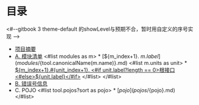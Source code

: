 # 目录
<#--gitbook 3 theme-default 的showLevel与预期不合，暂时用自定义的序号实现 -->
* [项目摘要](README.md)
* [A. 模块清单](moduleList.md)
<#list modules as m>  * [${m_index+1}. ${m.label}](modules/${tool.canonicalName(m.name)}.md)
<#list m.units as unit>    * [${m_index+1}.#{unit_index+1}. <#if unit.label?length == 0>根接口<#else>${unit.label}</#if>](modules/${tool.canonicalName(m.name)}.md#m${unit_index+1})
</#list>
</#list>
* [B. 错误号信息](errorInfo.md)
* C. POJO
<#list tool.pojos?sort as pojo>  * [${pojo}](pojos/${pojo}.md) 
</#list>
